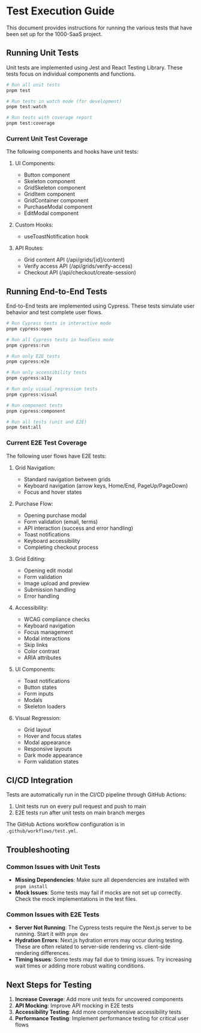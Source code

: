 # Test Execution Guide

This document provides instructions for running the various tests that have been set up for the 1000-SaaS project.

## Running Unit Tests

Unit tests are implemented using Jest and React Testing Library. These tests focus on individual components and functions.

```bash
# Run all unit tests
pnpm test

# Run tests in watch mode (for development)
pnpm test:watch

# Run tests with coverage report
pnpm test:coverage
```

### Current Unit Test Coverage

The following components and hooks have unit tests:

1. UI Components:
   - Button component
   - Skeleton component 
   - GridSkeleton component
   - GridItem component
   - GridContainer component
   - PurchaseModal component
   - EditModal component

2. Custom Hooks:
   - useToastNotification hook

3. API Routes:
   - Grid content API (/api/grids/[id]/content)
   - Verify access API (/api/grids/verify-access)
   - Checkout API (/api/checkout/create-session)

## Running End-to-End Tests

End-to-End tests are implemented using Cypress. These tests simulate user behavior and test complete user flows.

```bash
# Run Cypress tests in interactive mode
pnpm cypress:open

# Run all Cypress tests in headless mode
pnpm cypress:run

# Run only E2E tests
pnpm cypress:e2e

# Run only accessibility tests
pnpm cypress:a11y

# Run only visual regression tests
pnpm cypress:visual

# Run component tests
pnpm cypress:component

# Run all tests (unit and E2E)
pnpm test:all
```

### Current E2E Test Coverage

The following user flows have E2E tests:

1. Grid Navigation:
   - Standard navigation between grids
   - Keyboard navigation (arrow keys, Home/End, PageUp/PageDown)
   - Focus and hover states

2. Purchase Flow:
   - Opening purchase modal
   - Form validation (email, terms)
   - API interaction (success and error handling)
   - Toast notifications
   - Keyboard accessibility
   - Completing checkout process

3. Grid Editing:
   - Opening edit modal
   - Form validation
   - Image upload and preview
   - Submission handling
   - Error handling

4. Accessibility:
   - WCAG compliance checks
   - Keyboard navigation
   - Focus management
   - Modal interactions
   - Skip links
   - Color contrast
   - ARIA attributes

5. UI Components:
   - Toast notifications
   - Button states
   - Form inputs
   - Modals
   - Skeleton loaders

6. Visual Regression:
   - Grid layout
   - Hover and focus states
   - Modal appearance
   - Responsive layouts
   - Dark mode appearance
   - Form validation states

## CI/CD Integration

Tests are automatically run in the CI/CD pipeline through GitHub Actions:

1. Unit tests run on every pull request and push to main
2. E2E tests run after unit tests on main branch merges

The GitHub Actions workflow configuration is in `.github/workflows/test.yml`.

## Troubleshooting

### Common Issues with Unit Tests

- **Missing Dependencies**: Make sure all dependencies are installed with `pnpm install`
- **Mock Issues**: Some tests may fail if mocks are not set up correctly. Check the mock implementations in the test files.

### Common Issues with E2E Tests

- **Server Not Running**: The Cypress tests require the Next.js server to be running. Start it with `pnpm dev`
- **Hydration Errors**: Next.js hydration errors may occur during testing. These are often related to server-side rendering vs. client-side rendering differences.
- **Timing Issues**: Some tests may fail due to timing issues. Try increasing wait times or adding more robust waiting conditions.

## Next Steps for Testing

1. **Increase Coverage**: Add more unit tests for uncovered components
2. **API Mocking**: Improve API mocking in E2E tests
3. **Accessibility Testing**: Add more comprehensive accessibility tests
4. **Performance Testing**: Implement performance testing for critical user flows 